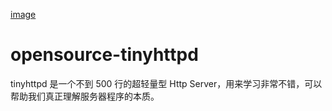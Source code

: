 [image](https://github.com/home-coder/opensource-tinyhttpd/blob/master/tinyhttpd.png)
# opensource-tinyhttpd
tinyhttpd 是一个不到 500 行的超轻量型 Http Server，用来学习非常不错，可以帮助我们真正理解服务器程序的本质。
